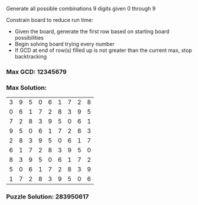 Generate all possible combinations 9 digits given 0 through 9

Constrain board to reduce run time:
- Given the board, generate the first row based on starting board possibilities
- Begin solving board trying every number
- If GCD at end of row(s) filled up is not greater than the current max, stop backtracking

### Max GCD: 12345679
   
### Max Solution:
|   |   |   |   |   |   |   |   |   |
|---|---|---|---|---|---|---|---|---|
| 3 | 9 | 5 | 0 | 6 | 1 | 7 | 2 | 8 |
| 0 | 6 | 1 | 7 | 2 | 8 | 3 | 9 | 5 |
| 7 | 2 | 8 | 3 | 9 | 5 | 0 | 6 | 1 |
| 9 | 5 | 0 | 6 | 1 | 7 | 2 | 8 | 3 |
| 2 | 8 | 3 | 9 | 5 | 0 | 6 | 1 | 7 |
| 6 | 1 | 7 | 2 | 8 | 3 | 9 | 5 | 0 |
| 8 | 3 | 9 | 5 | 0 | 6 | 1 | 7 | 2 |
| 5 | 0 | 6 | 1 | 7 | 2 | 8 | 3 | 9 |
| 1 | 7 | 2 | 8 | 3 | 9 | 5 | 0 | 6 |

### Puzzle Solution: 283950617